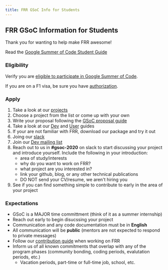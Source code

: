 ```yaml
---
title: FRR GSoC Info for Students
---
```


## FRR GSoC Information for Students
Thank you for wanting to help make FRR awesome!

Read the [Google Summer of Code Student Guide](https://google.github.io/gsocguides/student/)

### Eligibility
Verify you are [eligible to participate in Google Summer of Code](https://developers.google.com/open-source/gsoc/faq#what_are_the_eligibility_requirements_for_participation).

If you are on a F1 visa, be sure you have [authorization](https://developers.google.com/open-source/gsoc/faq#i_am_an_accepted_student_in_the_united_states_on_an_f1_visa_how_do_i_get_authorization_to_participate). 

### Apply
1. Take a look at our [projects](./year-20202/)
2. Choose a project from the list or come up with your own
3. Write your proposal following the [GSoC proposal guide](https://google.github.io/gsocguides/student/writing-a-proposal)
4. Take a look at our [Dev](http://docs.frrouting.org/projects/dev-guide/en/latest/) and [User](http://docs.frrouting.org/en/latest/) guides
5. If your are not familiar with FRR, download our package and try it out
6. Joing our [slack](https://join.slack.com/t/frrouting/shared_invite/enQtNjM1MTkzMDQ0Mzg2LTAxZmQ5ODk0NTE1NjZmOWNkNmJkODc3YWZhOWE3NjQ1MzI2YWMzZmViNzVmYjBhYWNkNDYwMjVkOWMzMWZkYWM)
7. Join our [Dev mailing list](https://lists.frrouting.org/listinfo/dev)
9. Reach out to us in **#gsoc-2020** on slack to start discussing your project and introduce yourself. Include the following in your introduction:
    - area of study/interests
    - why do you want to work on FRR?
    - what project are you interested in?
    - link your github, blog, or any other technical publications
    - DO NOT send your CV/resume, we aren't hiring you
10. See if you can find something simple to contribute to early in the area of your project

### Expectations
- GSoC is a MAJOR time committment (think of it as a summer internship)
- Reach out early to begin disucssing your project
- Communication and any code documentation must be in **English**
- All communication will be **public** (mentors are not expected to respond to private messages)
- Follow our [contribution guide](http://docs.frrouting.org/projects/dev-guide/en/latest/workflow.html#submitting-patches-and-enhancements) when working on FRR
- Inform us of all known commitments that overlap with any of the program phases (community bonding, coding periods, evalutation periods, etc.)
  - Vacation periods, part-time or full-time job, school, etc.








